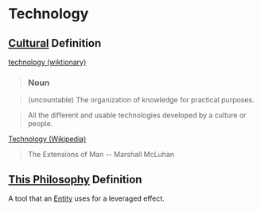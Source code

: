 # Technology

## [Cultural](./culture.md) Definition

<a href="http://en.wiktionary.org/wiki/technology" target="_blank">technology (wiktionary)</a>

> ### Noun

> (uncountable) The organization of knowledge for practical purposes.

> All the different and usable technologies developed by a culture or people.

<a href="https://en.wikipedia.org/wiki/Technology" target="_blank">Technology (Wikipedia)</a>

> The Extensions of Man
> -- Marshall McLuhan

## [This Philosophy](./this-philosophy.md) Definition

A tool that an [Entity](./entity.md) uses for a leveraged effect.

